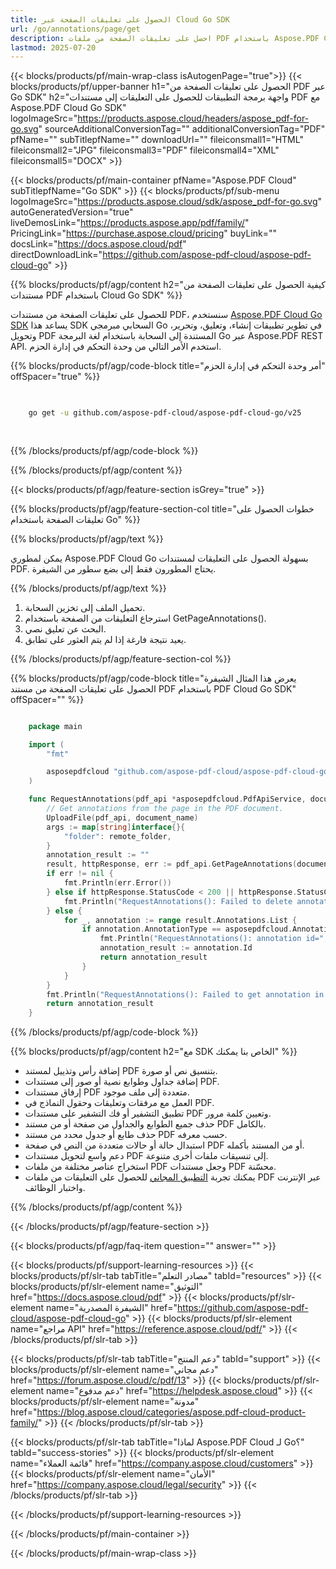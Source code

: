 ```yaml
---
title: الحصول على تعليقات الصفحة عبر Cloud Go SDK
url: /go/annotations/page/get
description: احصل على تعليقات الصفحة من ملفات PDF باستخدام Aspose.PDF Cloud SDK لـ Go.
lastmod: 2025-07-20
---
```


{{< blocks/products/pf/main-wrap-class isAutogenPage="true">}}
{{< blocks/products/pf/upper-banner h1="الحصول على تعليقات الصفحة من PDF عبر Go SDK" h2="واجهة برمجة التطبيقات للحصول على التعليقات إلى مستندات PDF مع Aspose.PDF Cloud Go SDK" logoImageSrc="https://products.aspose.cloud/headers/aspose_pdf-for-go.svg" sourceAdditionalConversionTag="" additionalConversionTag="PDF" pfName="" subTitlepfName="" downloadUrl="" fileiconsmall1="HTML" fileiconsmall2="JPG" fileiconsmall3="PDF" fileiconsmall4="XML" fileiconsmall5="DOCX" >}}

{{< blocks/products/pf/main-container pfName="Aspose.PDF Cloud" subTitlepfName="Go SDK" >}}
{{< blocks/products/pf/sub-menu logoImageSrc="https://products.aspose.cloud/sdk/aspose_pdf-for-go.svg"
autoGeneratedVersion="true"
liveDemosLink="https://products.aspose.app/pdf/family/" PricingLink="https://purchase.aspose.cloud/pricing" buyLink="" docsLink="https://docs.aspose.cloud/pdf"  directDownloadLink="https://github.com/aspose-pdf-cloud/aspose-pdf-cloud-go" >}}

{{% blocks/products/pf/agp/content h2="كيفية الحصول على تعليقات الصفحة من مستندات PDF باستخدام Cloud Go SDK" %}}

للحصول على تعليقات الصفحة من مستندات PDF، سنستخدم
[Aspose.PDF Cloud Go SDK](https://products.aspose.cloud/pdf/go/)
يساعد هذا SDK السحابي مبرمجي Go في تطوير تطبيقات إنشاء، وتعليق، وتحرير، وتحويل PDF المستندة إلى السحابة باستخدام لغة البرمجة Go عبر Aspose.PDF REST API. استخدم الأمر التالي من وحدة التحكم في إدارة الحزم.

{{% blocks/products/pf/agp/code-block title="أمر وحدة التحكم في إدارة الحزم" offSpacer="true" %}}

```bash

     
    go get -u github.com/aspose-pdf-cloud/aspose-pdf-cloud-go/v25
     
     
```

{{% /blocks/products/pf/agp/code-block %}}

{{% /blocks/products/pf/agp/content %}}

{{< blocks/products/pf/agp/feature-section isGrey="true" >}}

{{% blocks/products/pf/agp/feature-section-col title="خطوات الحصول على تعليقات الصفحة باستخدام Go" %}}

{{% blocks/products/pf/agp/text %}}

يمكن لمطوري Aspose.PDF Cloud Go بسهولة الحصول على التعليقات لمستندات PDF. يحتاج المطورون فقط إلى بضع سطور من الشيفرة.

{{% /blocks/products/pf/agp/text %}}

1. تحميل الملف إلى تخزين السحابة.
1. استرجاع التعليقات من الصفحة باستخدام GetPageAnnotations().
1. البحث عن تعليق نصي.
1. يعيد نتيجة فارغة إذا لم يتم العثور على تطابق.

{{% /blocks/products/pf/agp/feature-section-col %}}

{{% blocks/products/pf/agp/code-block title="يعرض هذا المثال الشيفرة الحصول على تعليقات الصفحة من مستند PDF باستخدام PDF Cloud Go SDK" offSpacer="" %}}

```go

    package main

    import (
        "fmt"

        asposepdfcloud "github.com/aspose-pdf-cloud/aspose-pdf-cloud-go/v25"
    )

    func RequestAnnotations(pdf_api *asposepdfcloud.PdfApiService, document_name string, page_num int32, remote_folder string) string {
        // Get annotations from the page in the PDF document.
        UploadFile(pdf_api, document_name)
        args := map[string]interface{}{
            "folder": remote_folder,
        }
        annotation_result := ""
        result, httpResponse, err := pdf_api.GetPageAnnotations(document_name, page_num, args)
        if err != nil {
            fmt.Println(err.Error())
        } else if httpResponse.StatusCode < 200 || httpResponse.StatusCode > 299 {
            fmt.Println("RequestAnnotations(): Failed to delete annotation from the document page.")
        } else {
            for _, annotation := range result.Annotations.List {
                if annotation.AnnotationType == asposepdfcloud.AnnotationTypeText {
                    fmt.Println("RequestAnnotations(): annotation id=", annotation.Id, " with '"+annotation.Contents+"' content get from the document '"+document_name+"' on ", annotation.PageIndex, " page.")
                    annotation_result := annotation.Id
                    return annotation_result
                }
            }
        }
        fmt.Println("RequestAnnotations(): Failed to get annotation in the document.")
        return annotation_result
    }
```

{{% /blocks/products/pf/agp/code-block %}}

{{% blocks/products/pf/agp/content h2="مع SDK الخاص بنا يمكنك" %}}

+ إضافة رأس وتذييل لمستند PDF بتنسيق نص أو صورة.
+ إضافة جداول وطوابع نصية أو صور إلى مستندات PDF.
+ إرفاق مستندات PDF متعددة إلى ملف موجود.
+ العمل مع مرفقات وتعليقات وحقول النماذج في PDF.
+ تطبيق التشفير أو فك التشفير على مستندات PDF وتعيين كلمة مرور.
+ حذف جميع الطوابع والجداول من صفحة أو من مستند PDF بالكامل.
+ حذف طابع أو جدول محدد من مستند PDF حسب معرفه.
+ استبدال حالة أو حالات متعددة من النص في صفحة PDF أو من المستند بأكمله.
+ دعم واسع لتحويل مستندات PDF إلى تنسيقات ملفات أخرى متنوعة.
+ استخراج عناصر مختلفة من ملفات PDF وجعل مستندات PDF محسّنة.
+ يمكنك تجربة [التطبيق المجاني](https://products.aspose.app/pdf/) للحصول على التعليقات من ملفات PDF عبر الإنترنت واختبار الوظائف.

{{% /blocks/products/pf/agp/content %}}

{{< /blocks/products/pf/agp/feature-section >}}

{{< blocks/products/pf/agp/faq-item question="" answer="" >}}

{{< blocks/products/pf/support-learning-resources >}}
{{< blocks/products/pf/slr-tab tabTitle="مصادر التعلم" tabId="resources" >}}
{{< blocks/products/pf/slr-element name="التوثيق" href="https://docs.aspose.cloud/pdf" >}}
{{< blocks/products/pf/slr-element name="الشيفرة المصدرية" href="https://github.com/aspose-pdf-cloud/aspose-pdf-cloud-go" >}}
{{< blocks/products/pf/slr-element name="مراجع API" href="https://reference.aspose.cloud/pdf/" >}}
{{< /blocks/products/pf/slr-tab >}}

{{< blocks/products/pf/slr-tab tabTitle="دعم المنتج" tabId="support" >}}
{{< blocks/products/pf/slr-element name="دعم مجاني" href="https://forum.aspose.cloud/c/pdf/13" >}}
{{< blocks/products/pf/slr-element name="دعم مدفوع" href="https://helpdesk.aspose.cloud" >}}
{{< blocks/products/pf/slr-element name="مدونة" href="https://blog.aspose.cloud/categories/aspose.pdf-cloud-product-family/" >}}
{{< /blocks/products/pf/slr-tab >}}

{{< blocks/products/pf/slr-tab tabTitle="لماذا Aspose.PDF Cloud لـ Go؟" tabId="success-stories" >}}
{{< blocks/products/pf/slr-element name="قائمة العملاء" href="https://company.aspose.cloud/customers" >}}
{{< blocks/products/pf/slr-element name="الأمان" href="https://company.aspose.cloud/legal/security" >}}
{{< /blocks/products/pf/slr-tab >}}

{{< /blocks/products/pf/support-learning-resources >}}

{{< /blocks/products/pf/main-container >}}

{{< /blocks/products/pf/main-wrap-class >}}



